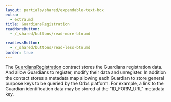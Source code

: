 ```yaml
---
layout: partials/shared/expendable-text-box
extra:
  - extra.md
title: GuardiansRegistration
readMoreButton:
  - /_shared/buttons/read-more-btn.md

readLessButton:
  - /_shared/buttons/read-less-btn.md
border: true
---
```


The [GuardiansRegistration](https://etherscan.io/0xce97f8c79228c53b8b9ad86800a493d1e7e5d1e3) contract stores the Guardians registration data. And allow Guardians to register, modify their data and unregister. In addition the contact stores a metadata map allowing each Guardian to store general purpose keys to be queried by the Orbs platform. For example, a link to the Guardian identification data may be stored at the "ID_FORM_URL" metadata key.
